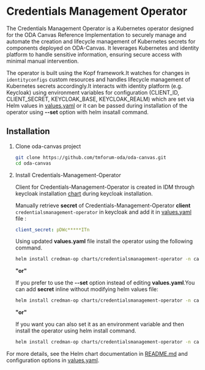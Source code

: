 # Credentials Management Operator

The Credentials Management Operator is a Kubernetes operator designed for the ODA Canvas Reference Implementation to securely manage and automate the creation and lifecycle management of Kubernetes secrets for components deployed on ODA-Canvas. It leverages Kubernetes and identity platform to handle sensitive information, ensuring secure access with minimal manual intervention.

The operator is built using the Kopf framework.It watches for changes in `identityconfigs` custom resources and handles lifecycle management of Kubernetes secrets accordingly.It interacts with identity platform (e.g. Keycloak) using environment variables for configuration (CLIENT_ID, CLIENT_SECRET, KEYCLOAK_BASE, KEYCLOAK_REALM) which are set via Helm values in [values.yaml](https://github.com/tmforum-oda/oda-canvas/blob/main/charts/credentialsmanagement-operator/values.yaml) or it can be passed during installation of the operator using **--set** option with helm insatall command.

## Installation

1. Clone oda-canvas project

    ```bash
    git clone https://github.com/tmforum-oda/oda-canvas.git
    cd oda-canvas
    ```

2. Install Credentials-Management-Operator
   
    Client for Credentials-Management-Operator is created in IDM through keycloak installation [chart](https://github.com/tmforum-oda/oda-canvas/blob/main/charts/canvas-oda/values.yaml#L124) during keycloak installation. 

    Manually retrieve **secret** of Credentials-Management-Operator **client** `credentialsmanagement-operator` in keycloak and add it in [values.yaml](https://github.com/tmforum-oda/oda-canvas/blob/main/charts/credentialsmanagement-operator/values.yaml) file :
        
     ```yaml
     client_secret: pDWc*****ITn
     ```

     Using updated **values.yaml** file install the operator using the following command.
  
      ```bash
      helm install credman-op charts/credentialsmanagement-operator -n canvas -f values.yaml
      ```
    **"or"**
   
     If you prefer to use the **--set** option instead of editing **values.yaml**.You can add **secret** inline without modifying helm values file:
  
      ```bash
      helm install credman-op charts/credentialsmanagement-operator -n canvas --set=credentials.client_secret=pDWc*****ITn
      ```
   **"or"**
     
     If you want you can also set it as an environment variable and then install the operator using helm install command.
   
      ```bash
      helm install credman-op charts/credentialsmanagement-operator -n canvas
      ```
   


For more details, see the Helm chart documentation in [README.md](https://github.com/tmforum-oda/oda-canvas/blob/main/charts/credentialsmanagement-operator/README.md) and configuration options in [values.yaml](https://github.com/tmforum-oda/oda-canvas/blob/main/charts/credentialsmanagement-operator/values.yaml).
